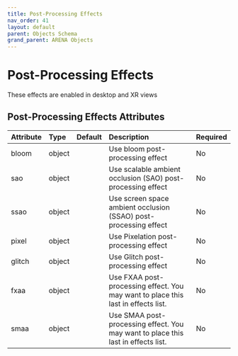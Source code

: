 ```yaml
---
title: Post-Processing Effects
nav_order: 41
layout: default
parent: Objects Schema
grand_parent: ARENA Objects
---
```


<!--CAUTION: This file is autogenerated from https://github.com/arenaxr/arena-schemas. Changes made here may be overwritten.-->


Post-Processing Effects
=======================


These effects are enabled in desktop and XR views

Post-Processing Effects Attributes
-----------------------------------

|Attribute|Type|Default|Description|Required|
| :--- | :--- | :--- | :--- | :--- |
|bloom|object||Use bloom post-processing effect|No|
|sao|object||Use scalable ambient occlusion (SAO) post-processing effect|No|
|ssao|object||Use screen space ambient occlusion (SSAO) post-processing effect|No|
|pixel|object||Use Pixelation post-processing effect|No|
|glitch|object||Use Glitch post-processing effect|No|
|fxaa|object||Use FXAA post-processing effect. You may want to place this last in effects list.|No|
|smaa|object||Use SMAA post-processing effect. You may want to place this last in effects list.|No|
